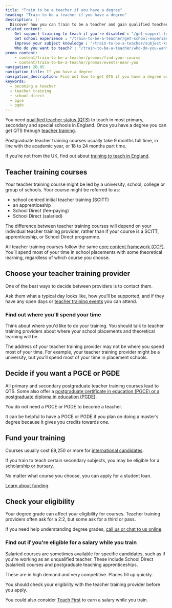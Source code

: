 ```yaml
---
title: "Train to be a teacher if you have a degree"
heading: "Train to be a teacher if you have a degree"
description: |-
  Discover how you can train to be a teacher and gain qualified teacher status (QTS) if you have a degree. Including school-led and university-led training.
related_content:
    Get support training to teach if you're disabled : "/get-support-training-to-teach-if-you-are-disabled"
    Get school experience : "/train-to-be-a-teacher/get-school-experience"
    Improve your subject knowledge : "/train-to-be-a-teacher/subject-knowledge-enhancement"
    Who do you want to teach? : "/train-to-be-a-teacher/who-do-you-want-to-teach"
promo_content:
    - content/train-to-be-a-teacher/promos/find-your-course
    - content/train-to-be-a-teacher/promos/events-near-you
navigation: 20.05
navigation_title: If you have a degree
navigation_description: Find out how to get QTS if you have a degree or you’re studying for one now. There are different options you can choose.
keywords:
  - becoming a teacher
  - teacher training
  - school direct
  - pgce
  - pgde
---
```


You need [qualified teacher status (QTS)](/what-is-qts) to teach in most primary, secondary and special schools in England. Once you have a degree you can get QTS through [teacher training](/train-to-be-a-teacher/initial-teacher-training). 

Postgraduate teacher training courses usually take 9 months full time, in line with the academic year, or 18 to 24 months part time. 

If you’re not from the UK, find out about [training to teach in England](/non-uk-teachers/train-to-teach-in-england-as-an-international-student).

## Teacher training courses

Your teacher training course might be led by a university, school, college or group of schools. Your course might be referred to as:

* school centred initial teacher training (SCITT)
* an apprenticeship
* School Direct (fee-paying)
* School Direct (salaried)

The difference between teacher training courses will depend on your individual teacher training provider, rather than if your course is a SCITT, apprenticeship, or School Direct programme.

All teacher training courses follow the same [core content framework (CCF)](https://www.gov.uk/government/publications/initial-teacher-training-itt-core-content-framework). You’ll spend most of your time in school placements with some theoretical learning, regardless of which course you choose.

## Choose your teacher training provider 

One of the best ways to decide between providers is to contact them.

Ask them what a typical day looks like, how you’ll be supported, and if they have any open days or [teacher training events](/events) you can attend.

### Find out where you’ll spend your time

Think about where you'd like to do your training. You should talk to teacher training providers about where your school placements and theoretical learning will be.

The address of your teacher training provider may not be where you spend most of your time. For example, your teacher training provider might be a university, but you’ll spend most of your time in placement schools.

## Decide if you want a PGCE or PGDE

All primary and secondary postgraduate teacher training courses lead to QTS. Some also offer a [postgraduate certificate in education (PGCE) or a postgraduate diploma in education (PGDE)](/what-is-a-pgce).

You do not need a PGCE or PGDE to become a teacher. 

It can be helpful to have a PGCE or PGDE if you plan on doing a master’s degree because it gives you credits towards one. 

## Fund your training

Courses usually cost £9,250 or more for [international candidates](/non-uk-teachers). 

If you train to teach certain secondary subjects, you may be eligible for a [scholarship or bursary](/funding-your-training#bursaries-and-scholarships).

No matter what course you choose, you can apply for a student loan.

[Learn about funding](/funding-your-training).

## Check your eligibility 

Your degree grade can affect your eligibility for courses. Teacher training providers often ask for a 2:2, but some ask for a third or pass.

If you need help understanding degree grades, [call us or chat to us online](/train-to-be-a-teacher/if-you-have-a-degree#talk-to-us). 

### Find out if you're eligible for a salary while you train 

Salaried courses are sometimes available for specific candidates, such as if you're working as an unqualified teacher. These include School Direct (salaried) courses and postgraduate teaching apprenticeships.

These are in high demand and very competitive. Places fill up quickly. 

You should check your eligibility with the teacher training provider before you apply. 

You could also consider [Teach First](https://www.teachfirst.org.uk/) to earn a salary while you train.
